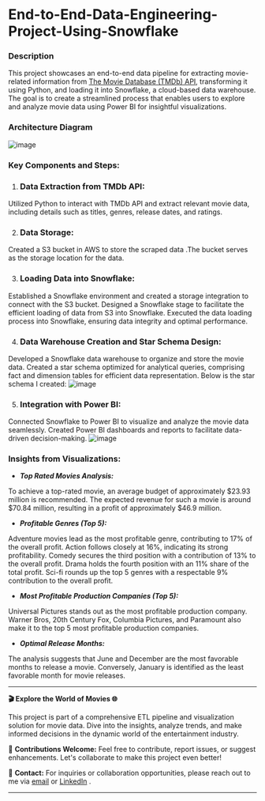 # End-to-End-Data-Engineering-Project-Using-Snowflake
### Description
This project showcases an end-to-end data pipeline for extracting movie-related information from [The Movie Database (TMDb) API](https://developer.themoviedb.org/docs/getting-started), transforming it using Python, and loading it into Snowflake, a cloud-based data warehouse. The goal is to create a streamlined process that enables users to explore and analyze movie data using Power BI for insightful visualizations.
### Architecture Diagram
![image](https://github.com/MuthoniGathu/End-to-End-Data-Engineering-Project-Using-Snowflake/assets/32902183/b2d90ca7-149e-4b12-9f44-4b00f9063433)
### Key Components and Steps:
1. ### Data Extraction from TMDb API:
Utilized Python to interact with TMDb API and extract relevant movie data, including details such as titles, genres, release dates, and ratings.

2. ### Data Storage:
Created a S3 bucket in AWS to store the scraped data .The bucket serves as the storage location for the  data.

3. ### Loading Data into Snowflake:
Established a Snowflake environment and created a storage integration to connect with the S3 bucket.
Designed a Snowflake stage to facilitate the efficient loading of data from S3 into Snowflake.
Executed the data loading process into Snowflake, ensuring data integrity and optimal performance.

4. ### Data Warehouse Creation and Star Schema Design:
 Developed a Snowflake data warehouse to organize and store the movie data.
Created a star schema optimized for analytical queries, comprising fact and dimension tables for efficient data representation.
Below is the star schema I created:
![image](https://github.com/MuthoniGathu/End-to-End-Data-Engineering-Project-Using-Snowflake/assets/32902183/6581b8bb-ed6a-4f91-b771-8608e2e02576)

5. ### Integration with Power BI:
Connected Snowflake to Power BI to visualize and analyze the movie data seamlessly.
Created Power BI dashboards and reports to facilitate data-driven decision-making.
![image](https://github.com/MuthoniGathu/End-to-End-Data-Engineering-Project-Using-Snowflake/assets/32902183/30b20812-d440-49c6-92ba-03d5e33e3a4c)

### Insights from Visualizations:

* **_Top Rated Movies Analysis:_**

To achieve a top-rated movie, an average budget of approximately $23.93 million is recommended.
The expected revenue for such a movie is around $70.84 million, resulting in a profit of approximately $46.9 million.

* **_Profitable Genres (Top 5):_**

Adventure movies lead as the most profitable genre, contributing to 17% of the overall profit.
Action follows closely at 16%, indicating its strong profitability.
Comedy secures the third position with a contribution of 13% to the overall profit.
Drama holds the fourth position with an 11% share of the total profit.
Sci-fi rounds up the top 5 genres with a respectable 9% contribution to the overall profit.

* **_Most Profitable Production Companies (Top 5):_**

Universal Pictures stands out as the most profitable production company.
Warner Bros, 20th Century Fox, Columbia Pictures, and Paramount also make it to the top 5 most profitable production companies.

* **_Optimal Release Months:_**

The analysis suggests that June and December are the most favorable months to release a movie.
Conversely, January is identified as the least favorable month for movie releases.

---

**🎬 Explore the World of Movies 🌐**

This project is part of a comprehensive ETL pipeline and visualization solution for movie data. Dive into the insights, analyze trends, and make informed decisions in the dynamic world of the entertainment industry.

🚀 **Contributions Welcome:** Feel free to contribute, report issues, or suggest enhancements. Let's collaborate to make this project even better!

📧 **Contact:** For inquiries or collaboration opportunities, please reach out to me via [email](gathupenninah@gmail.com) or [LinkedIn](https://www.linkedin.com/in/penninah-gathu/) .

---




